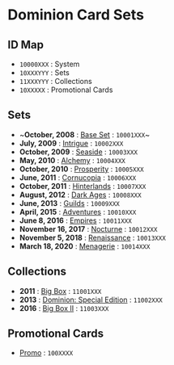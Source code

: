 # Dominion Card Sets

## ID Map
- `10000XXX` : System
- `10XXXYYY` : Sets
- `11XXXYYY` : Collections
- `10XXXXX` : Promotional Cards

## Sets
- ~**October, 2008** : [Base Set](http://wiki.dominionstrategy.com/index.php/Dominion_(Base_Set)) : `10001XXX`~
- **July, 2009** : [Intrigue](http://wiki.dominionstrategy.com/index.php/Intrigue) : `10002XXX`
- **October, 2009** : [Seaside](http://wiki.dominionstrategy.com/index.php/Seaside) : `10003XXX`
- **May, 2010** : [Alchemy](http://wiki.dominionstrategy.com/index.php/Alchemy) : `10004XXX`
- **October, 2010** : [Prosperity](http://wiki.dominionstrategy.com/index.php/Prosperity) : `10005XXX`
- **June, 2011** : [Cornucopia](http://wiki.dominionstrategy.com/index.php/Cornucopia) : `10006XXX`
- **October, 2011** : [Hinterlands](http://wiki.dominionstrategy.com/index.php/Hinterlands) : `10007XXX`
- **August, 2012** : [Dark Ages](http://wiki.dominionstrategy.com/index.php/Dark_Ages) : `10008XXX`
- **June, 2013** : [Guilds](http://wiki.dominionstrategy.com/index.php/Guilds) : `10009XXX`
- **April, 2015** : [Adventures](http://wiki.dominionstrategy.com/index.php/Adventures) : `10010XXX`
- **June 8, 2016** : [Empires](http://wiki.dominionstrategy.com/index.php/Empires) : `10011XXX`
- **November 16, 2017** : [Nocturne](http://wiki.dominionstrategy.com/index.php/Nocturne) : `10012XXX`
- **November 5, 2018** : [Renaissance](http://wiki.dominionstrategy.com/index.php/Renaissance) : `10013XXX`
- **March 18, 2020** : [Menagerie](http://wiki.dominionstrategy.com/index.php/Menagerie_(expansion)) : `10014XXX`

## Collections
- **2011** : [Big Box](http://wiki.dominionstrategy.com/index.php/Big_Box) : `11001XXX`
- **2013** : [Dominion: Special Edition](http://wiki.dominionstrategy.com/index.php/Special_Edition) : `11002XXX`
- **2016** : [Big Box II](http://wiki.dominionstrategy.com/index.php/Big_Box_II#English-language_Big_Box_II) : `11003XXX`

## Promotional Cards
- [Promo](http://wiki.dominionstrategy.com/index.php/Promo) : `100XXXX`
